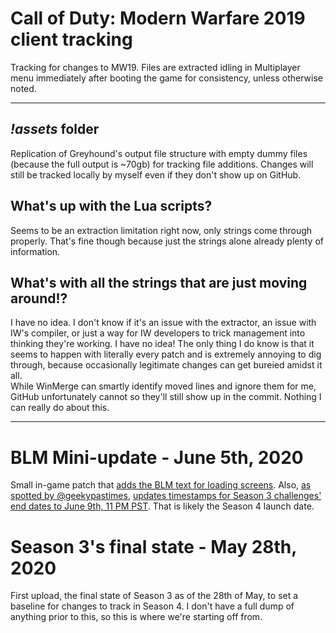 # Call of Duty: Modern Warfare 2019 client tracking

Tracking for changes to MW19. Files are extracted idling in Multiplayer menu immediately after booting the game for consistency, unless otherwise noted.

---

## *!assets* folder

Replication of Greyhound's output file structure with empty dummy files (because the full output is ~70gb) for tracking file additions. Changes will still be tracked locally by myself even if they don't show up on GitHub.

## What's up with the Lua scripts?

Seems to be an extraction limitation right now, only strings come through properly. That's fine though because just the strings alone already plenty of information.

## What's with all the strings that are just moving around!?

I have no idea. I don't know if it's an issue with the extractor, an issue with IW's compiler, or just a way for IW developers to trick management into thinking they're working. I have no idea! The only thing I do know is that it seems to happen with literally every patch and is extremely annoying to dig through, because occasionally legitimate changes can get bureied amidst it all.  
While WinMerge can smartly identify moved lines and ignore them for me, GitHub unfortunately cannot so they'll still show up in the commit. Nothing I can really do about this.

---

# BLM Mini-update - June 5th, 2020

Small in-game patch that [adds the BLM text for loading screens](https://github.com/Syampuuh/CoDMW19/commit/7f7f41084b160be14c949f77b92ea19906abea0a#diff-6aab189090a8b35f4f317588bb20d7b8). Also, [as spotted by @geekypastimes](https://twitter.com/geekypastimes/status/1269070523746705409), [updates timestamps for Season 3 challenges' end dates to June 9th, 11 PM PST](https://github.com/Syampuuh/CoDMW19/commit/7f7f41084b160be14c949f77b92ea19906abea0a#diff-e80e6a3b9260f619766f711819960445). That is likely the Season 4 launch date.

# Season 3's final state - May 28th, 2020

First upload, the final state of Season 3 as of the 28th of May, to set a baseline for changes to track in Season 4. I don't have a full dump of anything prior to this, so this is where we're starting off from.
